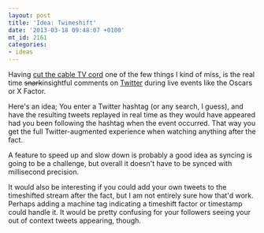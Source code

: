 ```yaml
---
layout: post
title: 'Idea: Twimeshift'
date: '2013-03-18 09:48:07 +0100'
mt_id: 2161
categories:
- ideas
---
```

Having [cut the cable TV cord](https://www.google.dk/search?q=cutting+the+cord) one of the few things I kind of miss, is the real time <del>snark</del>insightful comments on [Twitter](http://twitter.com) during live events like the Oscars or X Factor.

Here's an idea; You enter a Twitter hashtag (or any search, I guess), and have the resulting tweets replayed in real time 
as they would have appeared had you been following the hashtag when the event occurred. That way you get the full Twitter-augmented experience when watching anything after the fact.

A feature to speed up and slow down is probably a good idea as syncing is going to be a challenge, but overall it doesn't have to be synced with millisecond precision.

It would also be interesting if you could add your own tweets to the timeshifted stream after the fact, but I am not entirely sure how that'd work. Perhaps adding a machine tag indicating a timeshift factor or timestamp could handle it. It would be pretty confusing for your followers seeing your out of context tweets appearing, though.
